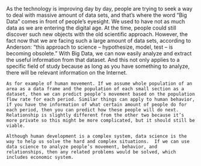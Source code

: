   As the technology is improving day by day, people are trying to seek a way to deal with massive amount of data sets, and that’s where the word “Big Data” comes in front of people’s eyesight. We used to have not as much data as we are entering the digital age. At the time, people could still discover such new objects with the old scientific approach. However, the fact now that we are facing such a large amount of data sets, according to Anderson: “this approach to science – hypothesize, model, test – is becoming obsolete.” With Big Data, we can now easily analyze and extract the useful information from that dataset. And this not only applies to a specific field of study because as long as you have something to analyze, there will be relevant information on the Internet.  
  
	As for example of human movement. If we assume whole population of an area as a data frame and the population of each small section as a dataset, then we can predict people’s movement based on the population flow rate for each period. Similar things can apply to human behavior, if you have the information of what certain amount of people do for each period, then you can predict how these people will do next. Relationship is slightly different from the other two because it’s more private so this might be more complicated, but it should still be viable.
  
	Although human development is a complex system, data science is the way to help us solve the hard and complex situations.  If we can use data science to analyze people’s movement, behavior, and relationships, then any related problems would be solved, which includes economic system.
